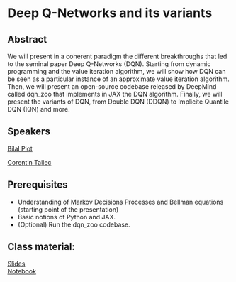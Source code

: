 # Deep Q-Networks and its variants

## Abstract

We will present in a coherent paradigm the different breakthroughs that led to the seminal paper Deep Q-Networks (DQN). Starting from dynamic programming and the value iteration algorithm, we will show how DQN can be seen as a particular instance of an approximate value iteration algorithm. Then, we will present an open-source codebase released by DeepMind called dqn_zoo that implements in JAX the DQN algorithm. Finally, we will present the variants of DQN, from Double DQN (DDQN) to Implicite Quantile DQN (IQN)  and more.

## Speakers

[Bilal Piot](bilal-piot.md)

[Corentin Tallec](corentin-tallec.md)

## Prerequisites

- Understanding of Markov Decisions Processes and Bellman equations (starting point of the presentation)
- Basic notions of Python and JAX.
- (Optional) Run the dqn_zoo codebase.

## Class material:  

[Slides](class-material/dqn/dqn_slides.pdf)   
[Notebook](https://colab.research.google.com/drive/12wWBLyZv9GaCbt1q4tf47yKcktU-bc2p?usp=sharing)

